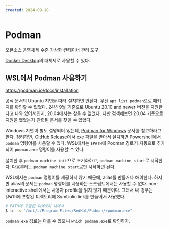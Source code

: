 ```yaml
---
created: 2024-09-18
---
```

# Podman

오픈소스 운영체제 수준 가상화 컨테이너 관리 도구.

[Docker Desktop](/docs/wiki/docker.md)의 대체제로 사용할 수 있다.

## WSL에서 Podman 사용하기

https://podman.io/docs/installation

공식 문서의 Ubuntu 지면을 따라 설치하면 안된다.
우선 `apt list podman`으로 패키지를 확인할 수 없었다.
24년 9월 기준으로 Ubuntu 20.10 and newer 버전을 지원한다고 나와 있어서인지, 20.04에서는 찾을 수 없었다.
다만 검색해보면 20.04 기준으로 지원을 했었는지 관련된 문서를 찾을 수 있었다.

Windows 지면이 별도 설명되어 있는데, [Podman for Windows](https://github.com/containers/podman/blob/main/docs/tutorials/podman-for-windows.md) 문서를 참고하라고 한다.
정리하면, [GitHub Release](https://github.com/containers/podman/releases)에서 exe 파일을 받아서 설치하면 Powershell에서 `podman` 명령어를 사용할 수 있다.
WSL에서는 `$PATH`에 Podman 경로가 자동으로 추가되어 `podman.exe` 명령어를 사용할 수 있다.

설치한 후 `podman machine init`으로 초기화하고, `podman machine start`로 시작한다.
다음부터는 `podman machine start`로만 시작하면 된다.

WSL에서는 `podman` 명령어를 제공하지 않기 때문에, alias를 만들거나 해야한다.
하지만 alias의 문제는 `podman` 명령어를 사용하는 스크립트에서는 사용할 수 없다.
non-interactive shell에서는 사용자 profile을 읽지 않기 때문이다.
그래서 내 경우는 `$PATH`에 포함된 디렉토리에 Symbolic link를 만들어서 사용했다.

```bash
# PATH에 포함된 디렉토리 내에서
$ ln -s "/mnt/c/Program Files/RedHat/Podman//podman.exe"
```

`podman.exe` 경로는 다를 수 있으니 `which podman.exe`로 확인하자.
